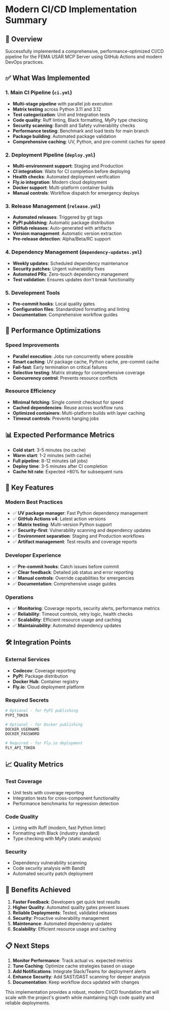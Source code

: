 # Modern CI/CD Implementation Summary

## 🎯 Overview

Successfully implemented a comprehensive, performance-optimized CI/CD pipeline for the FEMA USAR MCP Server using GitHub Actions and modern DevOps practices.

## ✅ What Was Implemented

### 1. **Main CI Pipeline** (`ci.yml`)
- **Multi-stage pipeline** with parallel job execution
- **Matrix testing** across Python 3.11 and 3.12
- **Test categorization**: Unit and Integration tests
- **Code quality**: Ruff linting, Black formatting, MyPy type checking
- **Security scanning**: Bandit and Safety vulnerability checks
- **Performance testing**: Benchmark and load tests for main branch
- **Package building**: Automated package validation
- **Comprehensive caching**: UV, Python, and pre-commit caches for speed

### 2. **Deployment Pipeline** (`deploy.yml`)
- **Multi-environment support**: Staging and Production
- **CI integration**: Waits for CI completion before deploying
- **Health checks**: Automated deployment verification
- **Fly.io integration**: Modern cloud deployment
- **Docker support**: Multi-platform container builds
- **Manual controls**: Workflow dispatch for emergency deploys

### 3. **Release Management** (`release.yml`)
- **Automated releases**: Triggered by git tags
- **PyPI publishing**: Automatic package distribution
- **GitHub releases**: Auto-generated with artifacts
- **Version management**: Automatic version extraction
- **Pre-release detection**: Alpha/Beta/RC support

### 4. **Dependency Management** (`dependency-updates.yml`)
- **Weekly updates**: Scheduled dependency maintenance
- **Security patches**: Urgent vulnerability fixes
- **Automated PRs**: Zero-touch dependency management
- **Test validation**: Ensures updates don't break functionality

### 5. **Development Tools**
- **Pre-commit hooks**: Local quality gates
- **Configuration files**: Standardized formatting and linting
- **Documentation**: Comprehensive workflow guides

## 🚀 Performance Optimizations

### Speed Improvements
- **Parallel execution**: Jobs run concurrently where possible
- **Smart caching**: UV package cache, Python cache, pre-commit cache
- **Fail-fast**: Early termination on critical failures
- **Selective testing**: Matrix strategy for comprehensive coverage
- **Concurrency control**: Prevents resource conflicts

### Resource Efficiency
- **Minimal fetching**: Single commit checkout for speed
- **Cached dependencies**: Reuse across workflow runs
- **Optimized containers**: Multi-platform builds with layer caching
- **Timeout controls**: Prevents hanging jobs

## 📊 Expected Performance Metrics

- **Cold start**: 3-5 minutes (no cache)
- **Warm start**: 1-2 minutes (with cache)
- **Full pipeline**: 8-12 minutes (all jobs)
- **Deploy time**: 3-5 minutes after CI completion
- **Cache hit rate**: Expected >80% for subsequent runs

## 🔧 Key Features

### Modern Best Practices
- ✅ **UV package manager**: Fast Python dependency management
- ✅ **GitHub Actions v4**: Latest action versions
- ✅ **Matrix testing**: Multi-version Python support
- ✅ **Security-first**: Vulnerability scanning and dependency updates
- ✅ **Environment separation**: Staging and Production workflows
- ✅ **Artifact management**: Test results and coverage reports

### Developer Experience
- ✅ **Pre-commit hooks**: Catch issues before commit
- ✅ **Clear feedback**: Detailed job status and error reporting
- ✅ **Manual controls**: Override capabilities for emergencies
- ✅ **Documentation**: Comprehensive usage guides

### Operations
- ✅ **Monitoring**: Coverage reports, security alerts, performance metrics
- ✅ **Reliability**: Timeout controls, retry logic, health checks
- ✅ **Scalability**: Efficient resource usage and caching
- ✅ **Maintainability**: Automated dependency updates

## 🛠️ Integration Points

### External Services
- **Codecov**: Coverage reporting
- **PyPI**: Package distribution
- **Docker Hub**: Container registry
- **Fly.io**: Cloud deployment platform

### Required Secrets
```bash
# Optional - for PyPI publishing
PYPI_TOKEN

# Optional - for Docker publishing  
DOCKER_USERNAME
DOCKER_PASSWORD

# Required - for Fly.io deployment
FLY_API_TOKEN
```

## 📈 Quality Metrics

### Test Coverage
- Unit tests with coverage reporting
- Integration tests for cross-component functionality
- Performance benchmarks for regression detection

### Code Quality
- Linting with Ruff (modern, fast Python linter)
- Formatting with Black (industry standard)
- Type checking with MyPy (static analysis)

### Security
- Dependency vulnerability scanning
- Code security analysis with Bandit
- Automated security patch deployment

## 🎉 Benefits Achieved

1. **Faster Feedback**: Developers get quick test results
2. **Higher Quality**: Automated quality gates prevent issues
3. **Reliable Deployments**: Tested, validated releases
4. **Security**: Proactive vulnerability management
5. **Maintenance**: Automated dependency updates
6. **Scalability**: Efficient resource usage and caching

## 📋 Next Steps

1. **Monitor Performance**: Track actual vs. expected metrics
2. **Tune Caching**: Optimize cache strategies based on usage
3. **Add Notifications**: Integrate Slack/Teams for deployment alerts
4. **Enhance Security**: Add SAST/DAST scanning for deeper analysis
5. **Documentation**: Keep workflow docs updated with changes

This implementation provides a robust, modern CI/CD foundation that will scale with the project's growth while maintaining high code quality and reliable deployments.